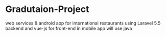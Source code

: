 # Gradutaion-Project
web services &amp; android app for international restaurants
using Laravel 5.5 backend and vue-js for front-end
in mobile app will use java 